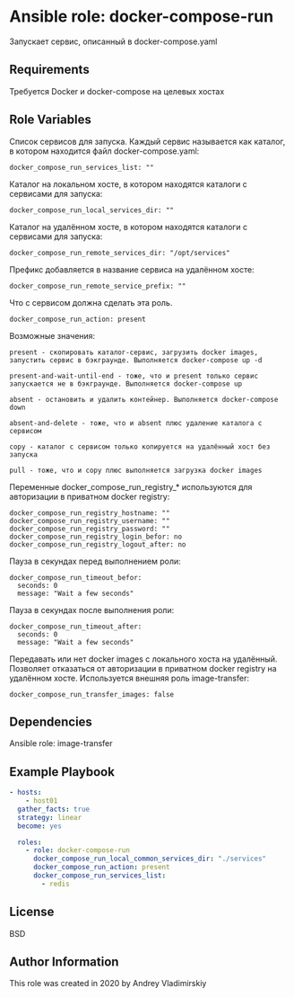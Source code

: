 Ansible role: docker-compose-run
=========

Запускает сервис, описанный в docker-compose.yaml

Requirements
------------

Требуется Docker и docker-compose на целевых хостах

Role Variables
--------------

Список сервисов для запуска. Каждый сервис называется как каталог, в котором находится файл docker-compose.yaml:

    docker_compose_run_services_list: ""


Каталог на локальном хосте, в котором находятся каталоги с сервисами для запуска:

    docker_compose_run_local_services_dir: ""

Каталог на удалённом хосте, в котором находятся каталоги с сервисами для запуска:

    docker_compose_run_remote_services_dir: "/opt/services"

Префикс добавляется в название сервиса на удалённом хосте:

    docker_compose_run_remote_service_prefix: ""


Что с сервисом должна сделать эта роль.

    docker_compose_run_action: present

Возможные значения:

    present - скопировать каталог-сервис, загрузить docker images, запустить сервис в бэкграунде. Выполняется docker-compose up -d

    present-and-wait-until-end - тоже, что и present только сервис запускается не в бэкграунде. Выполняется docker-compose up

    absent - остановить и удалить контейнер. Выполняется docker-compose down

    absent-and-delete - тоже, что и absent плюс удаление каталога с сервисом

    copy - каталог с сервисом только копируется на удалённый хост без запуска

    pull - тоже, что и copy плюс выполняется загрузка docker images


Переменные docker_compose_run_registry_* используются для авторизации в приватном docker registry:

    docker_compose_run_registry_hostname: ""
    docker_compose_run_registry_username: ""
    docker_compose_run_registry_password: ""
    docker_compose_run_registry_login_befor: no
    docker_compose_run_registry_logout_after: no


Пауза в секундах перед выполнением роли:
```
docker_compose_run_timeout_befor:
  seconds: 0
  message: "Wait a few seconds"
```

Пауза в секундах после выполнения роли:
```
docker_compose_run_timeout_after:
  seconds: 0
  message: "Wait a few seconds"
```

Передавать или нет docker images с локального хоста на удалённый. Позволяет отказаться от авторизации в приватном docker registry на удалённом хосте. Используется внешняя роль
image-transfer:

    docker_compose_run_transfer_images: false




Dependencies
------------

Ansible role: image-transfer

Example Playbook
----------------
```yaml
- hosts:
    - host01
  gather_facts: true
  strategy: linear
  become: yes

  roles:
    - role: docker-compose-run
      docker_compose_run_local_common_services_dir: "./services"
      docker_compose_run_action: present
      docker_compose_run_services_list:
        - redis
```

License
-------

BSD

Author Information
------------------

This role was created in 2020 by Andrey Vladimirskiy

